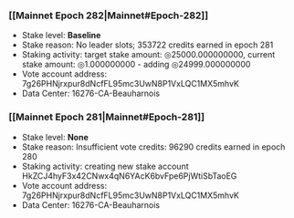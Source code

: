 ### [[Mainnet Epoch 282|Mainnet#Epoch-282]]
* Stake level: **Baseline**
* Stake reason: No leader slots; 353722 credits earned in epoch 281
* Staking activity: target stake amount: ◎25000.000000000, current stake amount: ◎1.000000000 - adding ◎24999.000000000
* Vote account address: 7g26PHNjrxpur8dNcfFL95mc3UwN8P1VxLQC1MX5mhvK
* Data Center: 16276-CA-Beauharnois
### [[Mainnet Epoch 281|Mainnet#Epoch-281]]
* Stake level: **None**
* Stake reason: Insufficient vote credits: 96290 credits earned in epoch 280
* Staking activity: creating new stake account HkZCJ4hyF3x42CNwx4qN6YAcK6bvFpe6PjWtiSbTaoEG
* Vote account address: 7g26PHNjrxpur8dNcfFL95mc3UwN8P1VxLQC1MX5mhvK
* Data Center: 16276-CA-Beauharnois
